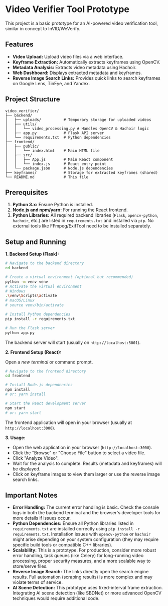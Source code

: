 # Video Verifier Tool Prototype

This project is a basic prototype for an AI-powered video verification tool, similar in concept to InVID/WeVerify.

## Features

*   **Video Upload:** Upload video files via a web interface.
*   **Keyframe Extraction:** Automatically extracts keyframes using OpenCV.
*   **Metadata Analysis:** Extracts video metadata using Hachoir.
*   **Web Dashboard:** Displays extracted metadata and keyframes.
*   **Reverse Image Search Links:** Provides quick links to search keyframes on Google Lens, TinEye, and Yandex.

## Project Structure

```
video_verifier/
├── backend/
│   ├── uploads/          # Temporary storage for uploaded videos
│   ├── utils/
│   │   └── video_processing.py # Handles OpenCV & Hachoir logic
│   ├── app.py            # Flask API server
│   └── requirements.txt  # Python dependencies
├── frontend/
│   ├── public/
│   │   └── index.html    # Main HTML file
│   ├── src/
│   │   ├── App.js        # Main React component
│   │   └── index.js      # React entry point
│   └── package.json      # Node.js dependencies
├── keyframes/            # Storage for extracted keyframes (shared)
└── README.md             # This file
```

## Prerequisites

1.  **Python 3.x:** Ensure Python is installed.
2.  **Node.js and npm/yarn:** For running the React frontend.
3.  **Python Libraries:** All required backend libraries (`Flask`, `opencv-python`, `hachoir`, etc.) are listed in `requirements.txt` and installed via `pip`. No external tools like FFmpeg/ExifTool need to be installed separately.

## Setup and Running

**1. Backend Setup (Flask):**

   ```bash
   # Navigate to the backend directory
   cd backend

   # Create a virtual environment (optional but recommended)
   python -m venv venv
   # Activate the virtual environment
   # Windows
   .\venv\Scripts\activate
   # macOS/Linux
   # source venv/bin/activate

   # Install Python dependencies
   pip install -r requirements.txt

   # Run the Flask server
   python app.py
   ```

   The backend server will start (usually on `http://localhost:5001`).

**2. Frontend Setup (React):**

   Open a *new terminal* or command prompt.

   ```bash
   # Navigate to the frontend directory
   cd frontend

   # Install Node.js dependencies
   npm install
   # or: yarn install

   # Start the React development server
   npm start
   # or: yarn start
   ```

   The frontend application will open in your browser (usually at `http://localhost:3000`).

**3. Usage:**

*   Open the web application in your browser (`http://localhost:3000`).
*   Click the "Browse" or "Choose File" button to select a video file.
*   Click "Analyze Video".
*   Wait for the analysis to complete. Results (metadata and keyframes) will be displayed.
*   Click on keyframe images to view them larger or use the reverse image search links.

## Important Notes

*   **Error Handling:** The current error handling is basic. Check the console logs in both the backend terminal and the browser's developer tools for more details if issues occur.
*   **Python Dependencies:** Ensure all Python libraries listed in `requirements.txt` are installed correctly using `pip install -r requirements.txt`. Installation issues with `opencv-python` or `hachoir` might arise depending on your system configuration (they may require specific build tools or compatible C++ libraries).
*   **Scalability:** This is a prototype. For production, consider more robust error handling, task queues (like Celery) for long-running video processing, proper security measures, and a more scalable way to store/serve files.
*   **Reverse Image Search:** The links directly open the search engine results. Full automation (scraping results) is more complex and may violate terms of service.
*   **AI Scene Detection:** This prototype uses fixed-interval frame extraction. Integrating AI scene detection (like SBDNet) or more advanced OpenCV techniques would require additional code.
